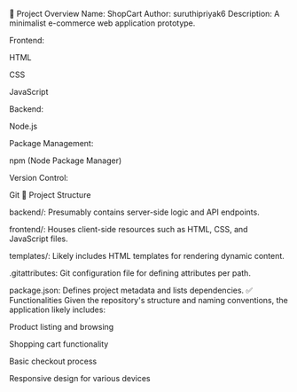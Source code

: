 🛒 Project Overview
Name: ShopCart
Author: suruthipriyak6
Description:  A minimalist e-commerce web application prototype.

Frontend:

HTML

CSS

JavaScript

Backend:

Node.js 

Package Management:

npm (Node Package Manager)

Version Control:

Git
📁 Project Structure

backend/: Presumably contains server-side logic and API endpoints.

frontend/: Houses client-side resources such as HTML, CSS, and JavaScript files.

templates/: Likely includes HTML templates for rendering dynamic content.

.gitattributes: Git configuration file for defining attributes per path.

package.json: Defines project metadata and lists dependencies.
✅ Functionalities
Given the repository's structure and naming conventions, the application likely includes:​

Product listing and browsing

Shopping cart functionality

Basic checkout process

Responsive design for various devices

